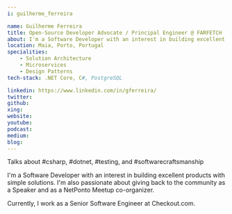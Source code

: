 ```yaml
---
i: guilherme_ferreira

name: Guilherme Ferreira
title: Open-Source Developer Advocate / Principal Engineer @ FARFETCH
about: I'm a Software Developer with an interest in building excellent products with simple solutions. 
location: Maia, Porto, Portugal 
specialities:
    - Solution Architecture
    - Microservices
    - Design Patterns
tech-stack: .NET Core, C#, PostgreSQL

linkedin: https://www.linkedin.com/in/gferreira/
twitter: 
github: 
xing: 
website: 
youtube: 
podcast: 
medium: 
blog: 
---
```


Talks about #csharp, #dotnet, #testing, and #softwarecraftsmanship


I'm a Software Developer with an interest in building excellent products with simple solutions. 
I'm also passionate about giving back to the community as a Speaker and as a NetPonto Meetup co-organizer.

Currently, I work as a Senior Software Engineer at Checkout.com.